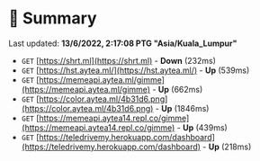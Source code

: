 # 📖 Summary
Last updated: **13/6/2022, 2:17:08 PTG "Asia/Kuala_Lumpur"**

- `GET` [https://shrt.ml](https://shrt.ml) - **Down** (232ms)
- `GET` [https://hst.aytea.ml/](https://hst.aytea.ml/) - **Up** (539ms)
- `GET` [https://memeapi.aytea.ml/gimme](https://memeapi.aytea.ml/gimme) - **Up** (662ms)
- `GET` [https://color.aytea.ml/4b31d6.png](https://color.aytea.ml/4b31d6.png) - **Up** (1846ms)
- `GET` [https://memeapi.aytea14.repl.co/gimme](https://memeapi.aytea14.repl.co/gimme) - **Up** (439ms)
- `GET` [https://teledrivemy.herokuapp.com/dashboard](https://teledrivemy.herokuapp.com/dashboard) - **Up** (218ms)
